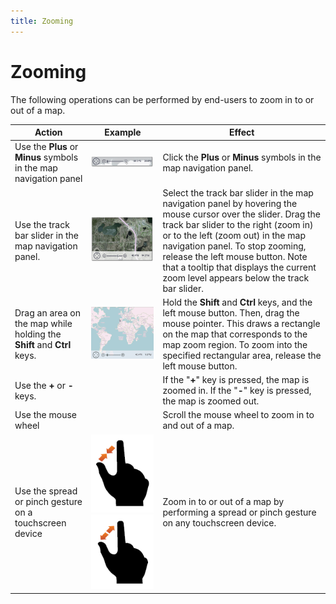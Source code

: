 ```yaml
---
title: Zooming
---
```

# Zooming
The following operations can be performed by end-users to zoom in to or out of a map.

| Action | Example | Effect |
|---|---|---|
| Use the **Plus** or **Minus** symbols in the map navigation panel | ![MapNavPanelClickPlusSymbol](../../images/Img22759.png) | Click the **Plus**  or **Minus**  symbols in the map navigation panel. |
| Use the track bar slider in the map navigation panel. | ![MapNavPanelTrackBar](../../images/Img22761.png) | Select the track bar slider in the map navigation panel by hovering the mouse cursor over the slider. Drag the track bar slider to the right (zoom in) or to the left (zoom out) in the map navigation panel. To stop zooming, release the left mouse button. Note that a tooltip that displays the current zoom level appears below the track bar slider. |
| Drag an area on the map while holding the **Shift** and **Ctrl** keys. | ![ZoomInSelectMap](../../images/Img22755.png) | Hold the **Shift** and **Ctrl** keys, and the left mouse button. Then, drag the mouse pointer. This draws a rectangle on the map that corresponds to the map zoom region. To zoom into the specified rectangular area, release the left mouse button. |
| Use the **+** or **-** keys. |  | If the "**+**" key is pressed, the map is zoomed in. If the "**-**" key is pressed, the map is zoomed out. |
| Use the mouse wheel |  | Scroll the mouse wheel to zoom in to and out of a map. |
| Use the spread or pinch gesture on a touchscreen device | ![Gesture_ZoomIn](../../images/Img18689.png) ![Gesture_ZoomOut](../../images/Img18690.png) | Zoom in to or out of a map by performing a spread or pinch gesture on any touchscreen device. |
